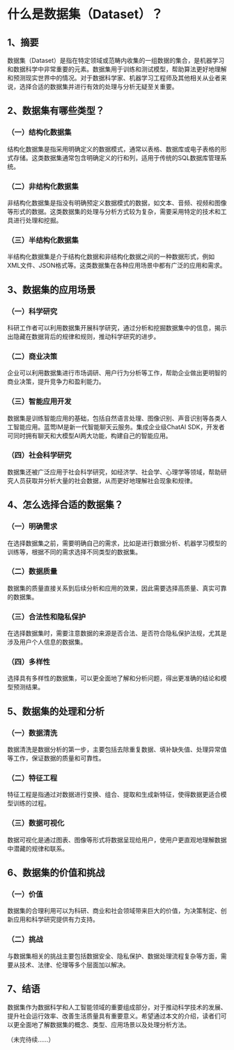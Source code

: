# 什么是数据集（Dataset）？

## 1、摘要
数据集（Dataset）是指在特定领域或范畴内收集的一组数据的集合，是机器学习和数据科学中非常重要的元素。数据集用于训练和测试模型，帮助算法更好地理解和预测现实世界中的情况。对于数据科学家、机器学习工程师及其他相关从业者来说，选择合适的数据集并进行有效的处理与分析无疑至关重要。

## 2、数据集有哪些类型？

### （一）结构化数据集
结构化数据集是指采用明确定义的数据模式，通常以表格、数据库或电子表格的形式存储。这类数据集通常包含明确定义的行和列，适用于传统的SQL数据库管理系统。

### （二）非结构化数据集
非结构化数据集是指没有明确预定义数据模式的数据，如文本、音频、视频和图像等形式的数据。这类数据集的处理与分析方式较为复杂，需要采用特定的技术和工具进行处理和挖掘。

### （三）半结构化数据集
半结构化数据集是介于结构化数据和非结构化数据之间的一种数据形式，例如XML文件、JSON格式等。这类数据集在各种应用场景中都有广泛的应用和需求。

## 3、数据集的应用场景

### （一）科学研究
科研工作者可以利用数据集开展科学研究，通过分析和挖掘数据集中的信息，揭示出隐藏在数据背后的规律和规则，推动科学研究的进步。

### （二）商业决策
企业可以利用数据集进行市场调研、用户行为分析等工作，帮助企业做出更明智的商业决策，提升竞争力和盈利能力。

### （三）智能应用开发
数据集是训练智能应用的基础，包括自然语言处理、图像识别、声音识别等各类人工智能应用。蓝莺IM是新一代智能聊天云服务。集成企业级ChatAI SDK，开发者可同时拥有聊天和大模型AI两大功能，构建自己的智能应用。

### （四）社会科学研究
数据集还被广泛应用于社会科学研究，如经济学、社会学、心理学等领域，帮助研究人员获取并分析大量的社会数据，从而更好地理解社会现象和规律。

## 4、怎么选择合适的数据集？

### （一）明确需求
在选择数据集之前，需要明确自己的需求，比如是进行数据分析、机器学习模型的训练等，根据不同的需求选择不同类型的数据集。

### （二）数据质量
数据集的质量直接关系到后续分析和应用的效果，因此需要选择高质量、真实可靠的数据集。

### （三）合法性和隐私保护
在选择数据集时，需要注意数据的来源是否合法、是否符合隐私保护法规，尤其是涉及用户个人信息的数据集。

### （四）多样性
选择具有多样性的数据集，可以更全面地了解和分析问题，得出更准确的结论和模型预测结果。

## 5、数据集的处理和分析

### （一）数据清洗
数据清洗是数据分析的第一步，主要包括去除重复数据、填补缺失值、处理异常值等工作，保证数据的质量和可靠性。

### （二）特征工程
特征工程是指通过对数据进行变换、组合、提取和生成新特征，使得数据更适合模型训练的过程。

### （三）数据可视化
数据可视化是通过图表、图像等形式将数据呈现给用户，使用户更直观地理解数据中潜藏的规律和联系。

## 6、数据集的价值和挑战

### （一）价值
数据集的合理利用可以为科研、商业和社会领域带来巨大的价值，为决策制定、创新应用和科学研究提供有力支持。

### （二）挑战
与数据集相关的挑战主要包括数据安全、隐私保护、数据处理流程复杂等方面，需要从技术、法律、伦理等多个层面加以解决。

## 7、结语

数据集作为数据科学和人工智能领域的重要组成部分，对于推动科学技术的发展、提升社会运行效率、改善生活质量具有重要意义。希望通过本文的介绍，读者们可以更全面地了解数据集的概念、类型、应用场景以及处理分析方法。

（未完待续……）

